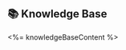 <!--
@aegisFrameworkVersion: 1.3.1
@intent: Template section for agent instructions
@context: Modular content for framework instruction generation
-->
## 📚 Knowledge Base

<%= knowledgeBaseContent %>
